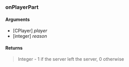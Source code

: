 ### onPlayerPart

#### Arguments

- [CPlayer] *player*
- [integer] *reason*

#### Returns

> Integer - 1 if the server left the server, 0 otherwise

